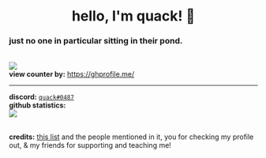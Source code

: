 <h1 align="center">hello, I'm quack! 👋</h1>
<h3 align="left">just no one in particular sitting in their pond.</h3>
  
<br /> ![](https://api.ghprofile.me/view?username=quaackk&style=for-the-badge&color=ebc77c)
<br /> **view counter by:** https://ghprofile.me/

---
**discord:** [`quack#0487`](https://discord.com/users/626932139166007347) 
<br /> **github statistics:**
<br /> ![](https://github-readme-stats.vercel.app/api?username=quaackk&theme=ayu-mirage&hide_border=true&card_width=3)


<br /> **credits:** [this list](https://github.com/abhisheknaiidu/awesome-github-profile-readme) and the people mentioned in it, you for checking my profile out, & my friends for supporting and teaching me!
